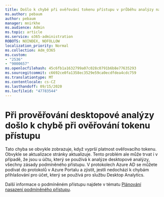 ```yaml
---
title: Došlo k chybě při ověřování tokenu přístupu v průběhu analýzy na ploše.
ms.author: pebaum
author: pebaum
manager: mnirkhe
ms.audience: Admin
ms.topic: article
ms.service: o365-administration
ROBOTS: NOINDEX, NOFOLLOW
localization_priority: Normal
ms.collection: Adm_O365
ms.custom:
- "2536"
- "9000657"
ms.openlocfilehash: 45c6fb1a1632799a07c028c0791b6b8e77635293
ms.sourcegitcommit: c6692ce0fa1358ec3529e59ca0ecdfdea4cdc759
ms.translationtype: MT
ms.contentlocale: cs-CZ
ms.lasthandoff: 09/15/2020
ms.locfileid: "47783544"
---
```

# <a name="there-was-an-error-validating-access-token-error-during-desktop-analytics-onboarding"></a>Při prověřování desktopové analýzy došlo k chybě při ověřování tokenu přístupu

Tato chyba se obvykle zobrazuje, když vyprší platnost ověřovacího tokenu. Obvykle se aktualizace stránky aktualizuje. Tento problém ale může trvat i v případě, že jsou u účtu, který se používá k analýze desktopové analýzy, všechny zásady podmíněného přístupu. V protokolech Azure AD se můžete podívat do protokolů v Azure Portalu a zjistit, jestli nedochází k chybám přihlašování pro účet, který se používá pro službu Desktop Analytics.

Další informace o podmíněném přístupu najdete v tématu [Plánování nasazení podmíněného přístupu](https://docs.microsoft.com/azure/active-directory/conditional-access/plan-conditional-access).